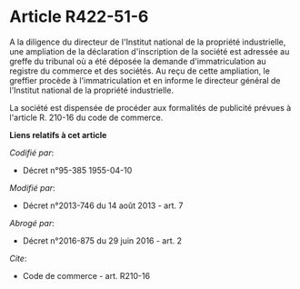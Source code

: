 # Article R422-51-6

A la diligence du directeur de l'Institut national de la propriété industrielle, une ampliation de la déclaration
d'inscription de la société est adressée au greffe du tribunal où a été déposée la demande d'immatriculation au registre du
commerce et des sociétés. Au reçu de cette ampliation, le greffier procède à l'immatriculation et en informe le directeur
général de l'Institut national de la propriété industrielle. 

La société est dispensée de procéder aux formalités de publicité prévues à l'article R. 210-16 du code de commerce.

**Liens relatifs à cet article**

_Codifié par_:

  - Décret n°95-385 1955-04-10

_Modifié par_:

  - Décret n°2013-746 du 14 août 2013 - art. 7

_Abrogé par_:

  - Décret n°2016-875 du 29 juin 2016 - art. 2

_Cite_:

  - Code de commerce - art. R210-16
